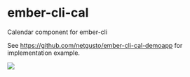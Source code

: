 # ember-cli-cal

Calendar component for ember-cli

See https://github.com/netgusto/ember-cli-cal-demoapp for implementation example.

![](http://netgusto.com/images/ember-cal.png)
